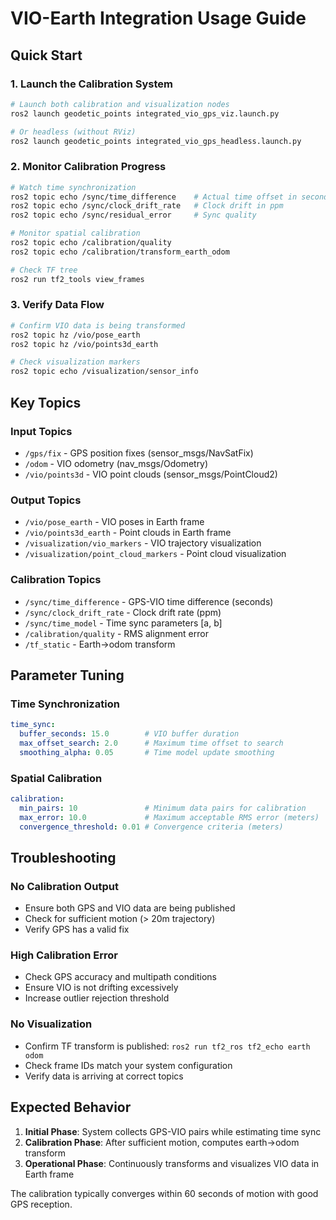 # VIO-Earth Integration Usage Guide

## Quick Start

### 1. Launch the Calibration System
```bash
# Launch both calibration and visualization nodes
ros2 launch geodetic_points integrated_vio_gps_viz.launch.py

# Or headless (without RViz)
ros2 launch geodetic_points integrated_vio_gps_headless.launch.py
```

### 2. Monitor Calibration Progress
```bash
# Watch time synchronization
ros2 topic echo /sync/time_difference    # Actual time offset in seconds
ros2 topic echo /sync/clock_drift_rate   # Clock drift in ppm
ros2 topic echo /sync/residual_error     # Sync quality

# Monitor spatial calibration
ros2 topic echo /calibration/quality
ros2 topic echo /calibration/transform_earth_odom

# Check TF tree
ros2 run tf2_tools view_frames
```

### 3. Verify Data Flow
```bash
# Confirm VIO data is being transformed
ros2 topic hz /vio/pose_earth
ros2 topic hz /vio/points3d_earth

# Check visualization markers
ros2 topic echo /visualization/sensor_info
```

## Key Topics

### Input Topics
- `/gps/fix` - GPS position fixes (sensor_msgs/NavSatFix)
- `/odom` - VIO odometry (nav_msgs/Odometry)
- `/vio/points3d` - VIO point clouds (sensor_msgs/PointCloud2)

### Output Topics
- `/vio/pose_earth` - VIO poses in Earth frame
- `/vio/points3d_earth` - Point clouds in Earth frame
- `/visualization/vio_markers` - VIO trajectory visualization
- `/visualization/point_cloud_markers` - Point cloud visualization

### Calibration Topics
- `/sync/time_difference` - GPS-VIO time difference (seconds)
- `/sync/clock_drift_rate` - Clock drift rate (ppm)
- `/sync/time_model` - Time sync parameters [a, b]
- `/calibration/quality` - RMS alignment error
- `/tf_static` - Earth->odom transform

## Parameter Tuning

### Time Synchronization
```yaml
time_sync:
  buffer_seconds: 15.0        # VIO buffer duration
  max_offset_search: 2.0      # Maximum time offset to search
  smoothing_alpha: 0.05       # Time model update smoothing
```

### Spatial Calibration
```yaml
calibration:
  min_pairs: 10               # Minimum data pairs for calibration
  max_error: 10.0             # Maximum acceptable RMS error (meters)
  convergence_threshold: 0.01 # Convergence criteria (meters)
```

## Troubleshooting

### No Calibration Output
- Ensure both GPS and VIO data are being published
- Check for sufficient motion (> 20m trajectory)
- Verify GPS has a valid fix

### High Calibration Error
- Check GPS accuracy and multipath conditions
- Ensure VIO is not drifting excessively
- Increase outlier rejection threshold

### No Visualization
- Confirm TF transform is published: `ros2 run tf2_ros tf2_echo earth odom`
- Check frame IDs match your system configuration
- Verify data is arriving at correct topics

## Expected Behavior

1. **Initial Phase**: System collects GPS-VIO pairs while estimating time sync
2. **Calibration Phase**: After sufficient motion, computes earth->odom transform
3. **Operational Phase**: Continuously transforms and visualizes VIO data in Earth frame

The calibration typically converges within 60 seconds of motion with good GPS reception.